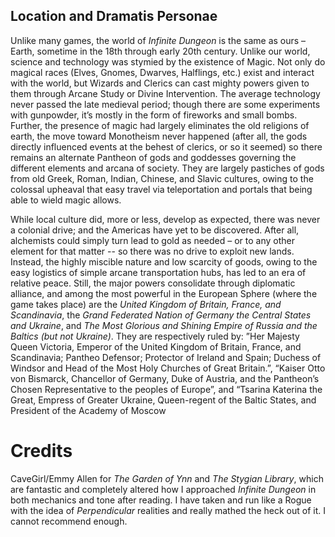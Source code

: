 ## Location and Dramatis Personae

Unlike many games, the world of _Infinite Dungeon_ is the same as ours – Earth, sometime in the 18th through early 20th
century. Unlike our world, science and technology was stymied by the existence of Magic. Not only do magical races
(Elves, Gnomes, Dwarves, Halflings, etc.) exist and interact with the world, but Wizards and Clerics can cast mighty
powers given to them through Arcane Study or Divine Intervention. The average technology never passed the late medieval
period; though there are some experiments with gunpowder, it’s mostly in the form of fireworks and small bombs. Further,
the presence of magic had largely eliminates the old religions of earth, the move toward Monotheism never happened
(after all, the gods directly influenced events at the behest of clerics, or so it seemed) so there remains an alternate
Pantheon of gods and goddesses governing the different elements and arcana of society. They are largely pastiches of
gods from old Greek, Roman, Indian, Chinese, and Slavic cultures, owing to the colossal upheaval that easy travel via
teleportation and portals that being able to wield magic allows.

While local culture did, more or less, develop as expected, there was never a colonial drive; and the Americas have yet
to be discovered. After all, alchemists could simply turn lead to gold as needed – or to any other element for that
matter -- so there was no drive to exploit new lands. Instead, the highly miscible nature and low scarcity of goods,
owing to the easy logistics of simple arcane transportation hubs, has led to an era of relative peace. Still, the major
powers consolidate through diplomatic alliance, and among the most powerful in the European Sphere (where the game takes
place) are the _United Kingdom of Britain, France, and Scandinavia_, the _Grand Federated Nation of Germany the Central
States and Ukraine_, and _The Most Glorious and Shining Empire of Russia and the Baltics (but not Ukraine)_. They are
respectively ruled by: ”Her Majesty Queen Victoria, Emperor of the United Kingdom of Britain, France, and Scandinavia;
Pantheo Defensor; Protector of Ireland and Spain; Duchess of Windsor and Head of the Most Holy Churches of Great
Britain.”, “Kaiser Otto von Bismarck, Chancellor of Germany, Duke of Austria, and the Pantheon’s Chosen Representative
to the peoples of Europe”, and “Tsarina Katerina the Great, Empress of Greater Ukraine, Queen-regent of the Baltic
States, and President of the Academy of Moscow


# Credits

CaveGirl/Emmy Allen for _The Garden of Ynn_ and _The Stygian Library_, which are fantastic and completely altered how I
approached _Infinite Dungeon_ in both mechanics and tone after reading. I have taken and run like a Rogue with the idea
of _Perpendicular_ realities and really mathed the heck out of it. I cannot recommend enough.


